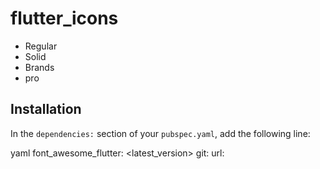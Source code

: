 # flutter_icons
 
  * Regular
  * Solid
  * Brands
  * pro

## Installation

In the `dependencies:` section of your `pubspec.yaml`, add the following line:

  yaml
  font_awesome_flutter: <latest_version>
   git:
    url:
 

